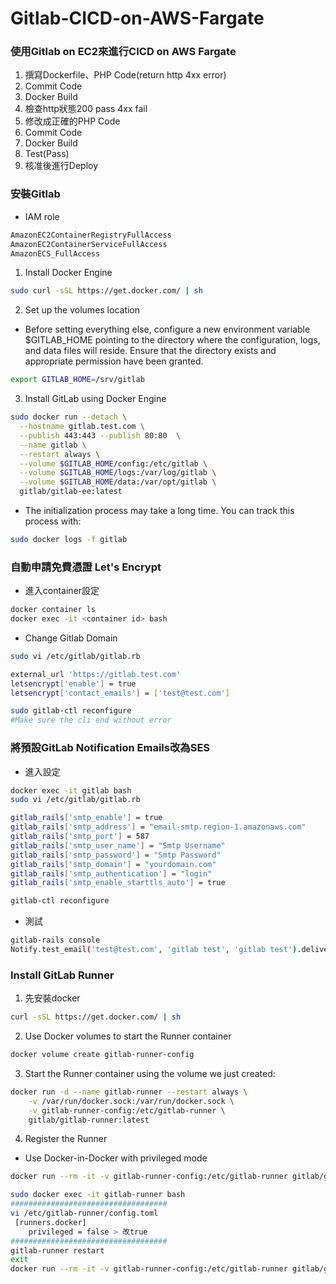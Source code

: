 # Gitlab-CICD-on-AWS-Fargate

### 使用Gitlab on EC2來進行CICD on AWS Fargate

1. 撰寫Dockerfile、PHP Code(return http 4xx error)
2. Commit Code
3. Docker Build
4. 檢查http狀態200 pass 4xx fail
5. 修改成正確的PHP Code
6. Commit Code
7. Docker Build
8. Test(Pass)
9. 核准後進行Deploy

### 安裝Gitlab
- IAM role
```bash
AmazonEC2ContainerRegistryFullAccess
AmazonEC2ContainerServiceFullAccess
AmazonECS_FullAccess
```
1. Install Docker Engine
```bash
sudo curl -sSL https://get.docker.com/ | sh
```
2. Set up the volumes location
- Before setting everything else, configure a new environment variable $GITLAB_HOME pointing to the directory where the configuration, logs, and data files will reside. Ensure that the directory exists and appropriate permission have been granted.
```bash
export GITLAB_HOME=/srv/gitlab
```
3. Install GitLab using Docker Engine
```bash
sudo docker run --detach \
  --hostname gitlab.test.com \
  --publish 443:443 --publish 80:80  \
  --name gitlab \
  --restart always \
  --volume $GITLAB_HOME/config:/etc/gitlab \
  --volume $GITLAB_HOME/logs:/var/log/gitlab \
  --volume $GITLAB_HOME/data:/var/opt/gitlab \
  gitlab/gitlab-ee:latest
```
- The initialization process may take a long time. You can track this process with:
```bash
sudo docker logs -f gitlab
```

### 自動申請免費憑證 Let's Encrypt
- 進入container設定
```bash
docker container ls
docker exec -it <container id> bash
```
- Change Gitlab Domain
```bash
sudo vi /etc/gitlab/gitlab.rb

external_url 'https://gitlab.test.com'
letsencrypt['enable'] = true
letsencrypt['contact_emails'] = ['test@test.com']

sudo gitlab-ctl reconfigure
#Make sure the cli end without error
```

### 將預設GitLab Notification Emails改為SES
- 進入設定
```bash
docker exec -it gitlab bash
sudo vi /etc/gitlab/gitlab.rb

gitlab_rails['smtp_enable'] = true
gitlab_rails['smtp_address'] = "email-smtp.region-1.amazonaws.com"
gitlab_rails['smtp_port'] = 587
gitlab_rails['smtp_user_name'] = "Smtp Username"
gitlab_rails['smtp_password'] = "Smtp Password"
gitlab_rails['smtp_domain'] = "yourdomain.com"
gitlab_rails['smtp_authentication'] = "login"
gitlab_rails['smtp_enable_starttls_auto'] = true

gitlab-ctl reconfigure
```
- 測試
```bash
gitlab-rails console
Notify.test_email('test@test.com', 'gitlab test', 'gitlab test').deliver_now
```
### Install GitLab Runner
1. 先安裝docker
```bash
curl -sSL https://get.docker.com/ | sh
```
2. Use Docker volumes to start the Runner container
```bash
docker volume create gitlab-runner-config
```
3. Start the Runner container using the volume we just created:
```bash
docker run -d --name gitlab-runner --restart always \
    -v /var/run/docker.sock:/var/run/docker.sock \
    -v gitlab-runner-config:/etc/gitlab-runner \
    gitlab/gitlab-runner:latest
```
4. Register the Runner
- Use Docker-in-Docker with privileged mode
```bash
docker run --rm -it -v gitlab-runner-config:/etc/gitlab-runner gitlab/gitlab-runner:latest register

sudo docker exec -it gitlab-runner bash
###################################
vi /etc/gitlab-runner/config.toml
 [runners.docker]
    privileged = false > 改true
###################################
gitlab-runner restart
exit
docker run --rm -it -v gitlab-runner-config:/etc/gitlab-runner gitlab/gitlab-runner:latest status
```

